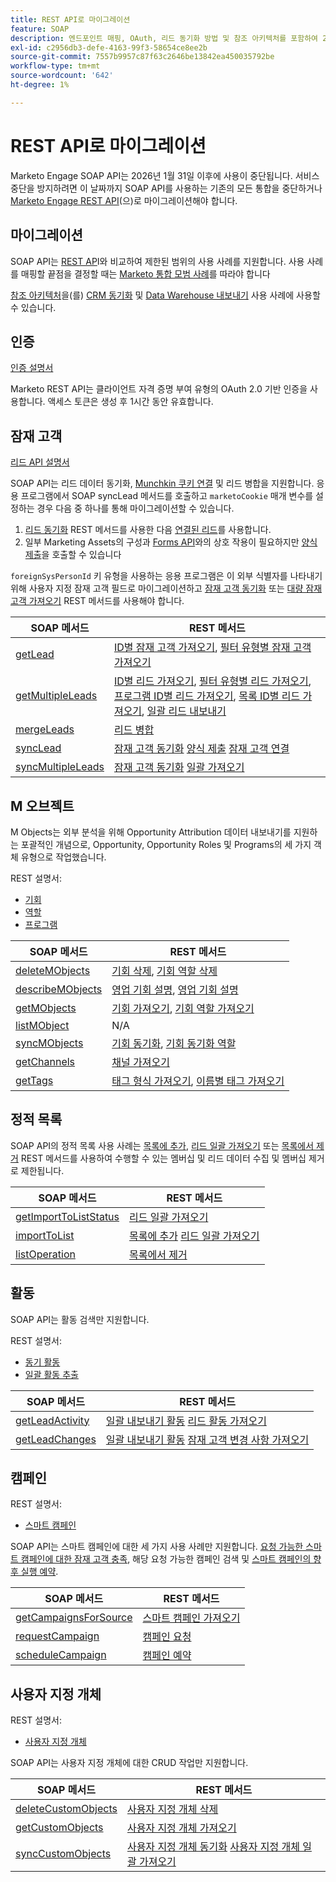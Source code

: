 ```yaml
---
title: REST API로 마이그레이션
feature: SOAP
description: 엔드포인트 매핑, OAuth, 리드 동기화 방법 및 참조 아키텍처를 포함하여 2026년 1월 31일까지 Marketo Engage을 SOAP에서 REST로 마이그레이션하는 단계별 지침입니다.
exl-id: c2956db3-defe-4163-99f3-58654ce8ee2b
source-git-commit: 7557b9957c87f63c2646be13842ea450035792be
workflow-type: tm+mt
source-wordcount: '642'
ht-degree: 1%

---
```


# REST API로 마이그레이션

Marketo Engage SOAP API는 2026년 1월 31일 이후에 사용이 중단됩니다. 서비스 중단을 방지하려면 이 날짜까지 SOAP API를 사용하는 기존의 모든 통합을 중단하거나 [Marketo Engage REST API](https://experienceleague.adobe.com/ko/docs/marketo-developer/marketo/rest/rest-api)&#x200B;(으)로 마이그레이션해야 합니다.

## 마이그레이션

SOAP API는 [REST AP](https://experienceleague.adobe.com/ko/docs/marketo-developer/marketo/rest/rest-api)I와 비교하여 제한된 범위의 사용 사례를 지원합니다. 사용 사례를 매핑할 끝점을 결정할 때는 [Marketo 통합 모범 사례](https://experienceleague.adobe.com/en/docs/marketo-developer/marketo/rest/marketo-integration-best-practices)를 따라야 합니다

[참조 아키텍처](https://experienceleague.adobe.com/en/docs/marketo-developer/marketo/rest/reference-architectures)을(를) [CRM 동기화](https://experienceleague.adobe.com/docs/marketo-developer/assets/sync-architecture-whitepaper.pdf?lang=en) 및 [Data Warehouse 내보내기](https://experienceleague.adobe.com/docs/marketo-developer/assets/reference_architecture.pdf?lang=en) 사용 사례에 사용할 수 있습니다.

## 인증

[인증 설명서](https://experienceleague.adobe.com/ko/docs/marketo-developer/marketo/rest/authentication)

Marketo REST API는 클라이언트 자격 증명 부여 유형의 OAuth 2.0 기반 인증을 사용합니다. 액세스 토큰은 생성 후 1시간 동안 유효합니다.

## 잠재 고객

[리드 API 설명서](https://experienceleague.adobe.com/en/docs/marketo-developer/marketo/rest/lead-database/leads)

SOAP API는 리드 데이터 동기화, [Munchkin 쿠키 연결](https://experienceleague.adobe.com/ko/docs/marketo-developer/marketo/javascriptapi/leadtracking/lead-tracking) 및 리드 병합을 지원합니다. 응용 프로그램에서 SOAP syncLead 메서드를 호출하고 `marketoCookie` 매개 변수를 설정하는 경우 다음 중 하나를 통해 마이그레이션할 수 있습니다.

1. [리드 동기화](https://developer.adobe.com/marketo-apis/api/mapi/#operation/syncLeadUsingPOST) REST 메서드를 사용한 다음 [연결된 리드](https://developer.adobe.com/marketo-apis/api/mapi/#operation/associateLeadUsingPOST)를 사용합니다.
2. 일부 Marketing Assets의 구성과 [Forms API](https://experienceleague.adobe.com/en/docs/marketo-developer/marketo/rest/lead-database/leads)와의 상호 작용이 필요하지만 [양식 제출](https://experienceleague.adobe.com/en/docs/marketo-developer/marketo/rest/assets/forms)을 호출할 수 있습니다

`foreignSysPersonId` 키 유형을 사용하는 응용 프로그램은 이 외부 식별자를 나타내기 위해 사용자 지정 잠재 고객 필드로 마이그레이션하고 [잠재 고객 동기화](https://experienceleague.adobe.com/en/docs/marketo-developer/marketo/rest/lead-database/leads#create-and-update) 또는 [대량 잠재 고객 가져오기](https://experienceleague.adobe.com/en/docs/marketo-developer/marketo/rest/bulk-import/bulk-lead-import) REST 메서드를 사용해야 합니다.

| SOAP 메서드 | REST 메서드 |
| --- | --- |
| [getLead](https://experienceleague.adobe.com/en/docs/marketo-developer/marketo/soap/leads/getlead) | [ID별 잠재 고객 가져오기](https://developer.adobe.com/marketo-apis/api/mapi/#operation/getLeadByIdUsingGET), [필터 유형별 잠재 고객 가져오기](https://developer.adobe.com/marketo-apis/api/mapi/#operation/getLeadsByFilterUsingGET) |
| [getMultipleLeads](https://experienceleague.adobe.com/en/docs/marketo-developer/marketo/soap/leads/getmultipleleads) | [ID별 리드 가져오기](https://developer.adobe.com/marketo-apis/api/mapi/#operation/getLeadByIdUsingGET), [필터 유형별 리드 가져오기](https://developer.adobe.com/marketo-apis/api/mapi/#operation/getLeadsByFilterUsingGET), [프로그램 ID별 리드 가져오기](https://developer.adobe.com/marketo-apis/api/mapi/#operation/getLeadsByProgramIdUsingGET), [목록 ID별 리드 가져오기](https://developer.adobe.com/marketo-apis/api/mapi/#operation/getLeadsByListIdUsingGET), [일괄 리드 내보내기](https://developer.adobe.com/marketo-apis/api/mapi/#tag/Bulk-Export-Leads) |
| [mergeLeads](https://experienceleague.adobe.com/en/docs/marketo-developer/marketo/soap/leads/mergeleads) | [리드 병합](https://developer.adobe.com/marketo-apis/api/mapi/#operation/mergeLeadsUsingPOST) |
| [syncLead](https://experienceleague.adobe.com/en/docs/marketo-developer/marketo/soap/leads/synclead) | [잠재 고객 동기화](https://developer.adobe.com/marketo-apis/api/mapi/#operation/syncLeadUsingPOST) [양식 제출](https://developer.adobe.com/marketo-apis/api/mapi/#operation/SubmitFormUsingPOST) [잠재 고객 연결](https://developer.adobe.com/marketo-apis/api/mapi/#operation/associateLeadUsingPOST) |
| [syncMultipleLeads](https://experienceleague.adobe.com/en/docs/marketo-developer/marketo/soap/leads/syncmultipleleads) | [잠재 고객 동기화](https://developer.adobe.com/marketo-apis/api/mapi/#operation/syncLeadUsingPOST) [일괄 가져오기](https://developer.adobe.com/marketo-apis/api/mapi/#tag/Bulk-Import-Leads) |

## M 오브젝트

M Objects는 외부 분석을 위해 Opportunity Attribution 데이터 내보내기를 지원하는 포괄적인 개념으로, Opportunity, Opportunity Roles 및 Programs의 세 가지 객체 유형으로 작업했습니다.

REST 설명서:

- [기회](https://experienceleague.adobe.com/en/docs/marketo-developer/marketo/rest/lead-database/opportunities)
- [역할](https://experienceleague.adobe.com/en/docs/marketo-developer/marketo/rest/lead-database/opportunity-roles)
- [프로그램](https://experienceleague.adobe.com/en/docs/marketo-developer/marketo/rest/assets/programs)

| SOAP 메서드 | REST 메서드 |
| --- | --- |
| [deleteMObjects](https://experienceleague.adobe.com/en/docs/marketo-developer/marketo/soap/marketo-objects/deletemobjects) | [기회 삭제](https://developer.adobe.com/marketo-apis/api/mapi/#operation/deleteOpportunitiesUsingPOST), [기회 역할 삭제](https://developer.adobe.com/marketo-apis/api/mapi/#operation/deleteOpportunityRolesUsingPOST) |
| [describeMObjects](https://experienceleague.adobe.com/en/docs/marketo-developer/marketo/soap/marketo-objects/describemobject) | [영업 기회 설명](https://developer.adobe.com/marketo-apis/api/mapi/#operation/describeUsingGET_4), [영업 기회 설명](https://developer.adobe.com/marketo-apis/api/mapi/#operation/describeOpportunityRoleUsingGET) |
| [getMObjects](https://experienceleague.adobe.com/en/docs/marketo-developer/marketo/soap/marketo-objects/getmobjects) | [기회 가져오기](https://developer.adobe.com/marketo-apis/api/mapi/#operation/getOpportunitiesUsingGET), [기회 역할 가져오기](https://developer.adobe.com/marketo-apis/api/mapi/#operation/describeOpportunityRoleUsingGET) |
| [listMObject](https://experienceleague.adobe.com/en/docs/marketo-developer/marketo/soap/marketo-objects/listmobjects) | N/A |
| [syncMObjects](https://experienceleague.adobe.com/en/docs/marketo-developer/marketo/soap/marketo-objects/syncmobjects) | [기회 동기화](https://developer.adobe.com/marketo-apis/api/mapi/#operation/syncOpportunitiesUsingPOST), [기회 동기화 역할](https://developer.adobe.com/marketo-apis/api/mapi/#operation/syncOpportunityRolesUsingPOST) |
| [getChannels](https://experienceleague.adobe.com/en/docs/marketo-developer/marketo/soap/programs/getchannels) | [채널 가져오기](https://developer.adobe.com/marketo-apis/api/asset/#operation/getAllChannelsUsingGET) |
| [getTags](https://experienceleague.adobe.com/en/docs/marketo-developer/marketo/soap/programs/gettags) | [태그 형식 가져오기](https://developer.adobe.com/marketo-apis/api/asset/#operation/getTagTypesUsingGET), [이름별 태그 가져오기](https://developer.adobe.com/marketo-apis/api/asset/#operation/getTagByNameUsingGET) |

## 정적 목록

SOAP API의 정적 목록 사용 사례는 [목록에 추가](https://developer.adobe.com/marketo-apis/api/mapi/#operation/addLeadsToListUsingPOST), [리드 일괄 가져오기](https://experienceleague.adobe.com/en/docs/marketo-developer/marketo/rest/bulk-import/bulk-lead-import) 또는 [목록에서 제거](https://developer.adobe.com/marketo-apis/api/mapi/#operation/removeLeadsFromListUsingDELETE) REST 메서드를 사용하여 수행할 수 있는 멤버십 및 리드 데이터 수집 및 멤버십 제거로 제한됩니다.

| SOAP 메서드 | REST 메서드 |
| --- | --- |
| [getImportToListStatus](https://experienceleague.adobe.com/en/docs/marketo-developer/marketo/soap/static-lists/getimporttoliststatus) | [리드 일괄 가져오기](https://developer.adobe.com/marketo-apis/api/mapi/#tag/Bulk-Import-Leads) |
| [importToList](https://experienceleague.adobe.com/en/docs/marketo-developer/marketo/soap/static-lists/importtolist) | [목록에 추가](https://developer.adobe.com/marketo-apis/api/mapi/#operation/addLeadsToListUsingPOST) [리드 일괄 가져오기](https://developer.adobe.com/marketo-apis/api/mapi/#tag/Bulk-Import-Leads) |
| [listOperation](https://experienceleague.adobe.com/en/docs/marketo-developer/marketo/soap/static-lists/listoperation) | [목록에서 제거](https://developer.adobe.com/marketo-apis/api/mapi/#operation/removeLeadsFromListUsingDELETE) |

## 활동

SOAP API는 활동 검색만 지원합니다.

REST 설명서:

- [동기 활동](https://experienceleague.adobe.com/en/docs/marketo-developer/marketo/rest/lead-database/activities)
- [일괄 활동 추출](https://experienceleague.adobe.com/en/docs/marketo-developer/marketo/rest/bulk-extract/bulk-activity-extract)

| SOAP 메서드 | REST 메서드 |
| --- | --- |
| [getLeadActivity](https://experienceleague.adobe.com/en/docs/marketo-developer/marketo/soap/activities/getleadactivity) | [일괄 내보내기 활동](https://developer.adobe.com/marketo-apis/api/mapi/#tag/Bulk-Export-Activities) [리드 활동 가져오기](https://developer.adobe.com/marketo-apis/api/mapi/#operation/getLeadActivitiesUsingGET) |
| [getLeadChanges](https://experienceleague.adobe.com/en/docs/marketo-developer/marketo/soap/activities/getleadchanges) | [일괄 내보내기 활동](https://developer.adobe.com/marketo-apis/api/mapi/#tag/Bulk-Export-Activities) [잠재 고객 변경 사항 가져오기](https://developer.adobe.com/marketo-apis/api/mapi/#operation/getLeadChangesUsingGET) |

## 캠페인

REST 설명서:

- [스마트 캠페인](https://experienceleague.adobe.com/en/docs/marketo-developer/marketo/rest/assets/smart-campaigns)

SOAP API는 스마트 캠페인에 대한 세 가지 사용 사례만 지원합니다. [요청 가능한 스마트 캠페인에 대한 잠재 고객 충족](https://experienceleague.adobe.com/en/docs/marketo-developer/marketo/rest/assets/smart-campaigns#trigger), 해당 요청 가능한 캠페인 검색 및 [스마트 캠페인의 향후 실행 예약](https://experienceleague.adobe.com/en/docs/marketo-developer/marketo/rest/assets/smart-campaigns#schedule).

| SOAP 메서드 | REST 메서드 |
| --- | --- |
| [getCampaignsForSource](https://experienceleague.adobe.com/en/docs/marketo-developer/marketo/soap/campaigns/getcampaignsforsource) | [스마트 캠페인 가져오기](https://developer.adobe.com/marketo-apis/api/asset/#operation/getAllSmartCampaignsGET) |
| [requestCampaign](https://experienceleague.adobe.com/en/docs/marketo-developer/marketo/soap/campaigns/requestcampaign) | [캠페인 요청](https://developer.adobe.com/marketo-apis/api/mapi/#operation/triggerCampaignUsingPOST) |
| [scheduleCampaign](https://experienceleague.adobe.com/en/docs/marketo-developer/marketo/soap/campaigns/schedulecampaign) | [캠페인 예약](https://developer.adobe.com/marketo-apis/api/mapi/#operation/scheduleCampaignUsingPOST) |

## 사용자 지정 개체

REST 설명서:

- [사용자 지정 개체](https://experienceleague.adobe.com/en/docs/marketo-developer/marketo/rest/lead-database/custom-objects)

SOAP API는 사용자 지정 개체에 대한 CRUD 작업만 지원합니다.

| SOAP 메서드 | REST 메서드 |
| --- | --- |
| [deleteCustomObjects](https://experienceleague.adobe.com/en/docs/marketo-developer/marketo/soap/custom-objects/deletecustomobjects) | [사용자 지정 개체 삭제](https://developer.adobe.com/marketo-apis/api/mapi/#operation/deleteCustomObjectsUsingPOST) |
| [getCustomObjects](https://experienceleague.adobe.com/en/docs/marketo-developer/marketo/soap/custom-objects/getcustomobjects) | [사용자 지정 개체 가져오기](https://developer.adobe.com/marketo-apis/api/mapi/#operation/getCustomObjectsUsingGET) |
| [syncCustomObjects](https://experienceleague.adobe.com/en/docs/marketo-developer/marketo/soap/custom-objects/synccustomobjects) | [사용자 지정 개체 동기화](https://developer.adobe.com/marketo-apis/api/mapi/#operation/syncCustomObjectsUsingPOST) [사용자 지정 개체 일괄 가져오기](https://experienceleague.adobe.com/en/docs/marketo-developer/marketo/rest/bulk-import/bulk-custom-object-import) |
